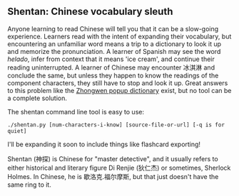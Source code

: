 ## Shentan: Chinese vocabulary sleuth

Anyone learning to read Chinese will tell you that it can be a slow-going experience. Learners read with the intent of expanding their vocabulary,
but encountering an unfamiliar word means a trip to a dictionary to look it up and memorize the pronunciation. A learner of Spanish may see the word _helado_,
infer from context that it means 'ice cream', and continue their reading uninterrupted. A learner of Chinese may encounter 冰淇淋 and conclude the same, but unless
they happen to know the readings of the component characters, they still have to stop and look it up. Great answers to this problem like the [Zhongwen popup dictionary](
http://zhongwen-chrome.blogspot.com/) exist, but no tool can be a complete solution.

The shentan command line tool is easy to use:

	./shentan.py [num-characters-i-know] [source-file-or-url] [-q is for quiet]

I'll be expanding it soon to include things like flashcard exporting!

Shentan (神探) is Chinese for "master detective", and it usually refers to either historical and literary figure Di Renjie (狄仁杰) or sometimes, Sherlock Holmes. In Chinese, he is 歇洛克.福尔摩斯, but that just doesn't have the same ring to it.
